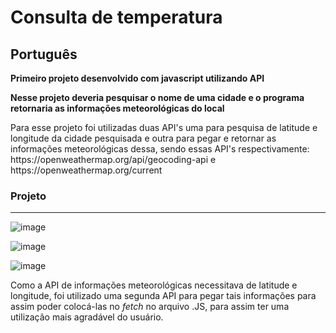 # Consulta de temperatura

<h2>Português</h2>

<b>Primeiro projeto desenvolvido com javascript utilizando API</b>

<b>Nesse projeto deveria pesquisar o nome de uma cidade e o programa retornaria as informações meteorológicas do local</b>

<p>Para esse projeto foi utilizadas duas API's uma para pesquisa de latitude e longitude da cidade pesquisada e outra para pegar e retornar as informações meteorológicas dessa, sendo essas API's respectivamente: https://openweathermap.org/api/geocoding-api e https://openweathermap.org/current</p>


<h3>Projeto</h3>
<hr>

![image](https://user-images.githubusercontent.com/88800549/156638154-6c22d7b2-b9aa-4f2a-9573-c8815d2e7644.png)

![image](https://user-images.githubusercontent.com/88800549/156638217-2012afa4-3c0d-4587-8b03-6ac9fbf04be7.png)

![image](https://user-images.githubusercontent.com/88800549/156638297-95fb5f01-410e-48d5-bd58-ee3d6507c29f.png)


Como a API de informações meteorológicas necessitava de latitude e longitude, foi utilizado uma segunda API para pegar tais informações para assim poder colocá-las no _fetch_ no arquivo .JS, para assim ter uma utilização mais agradável do usuário.
